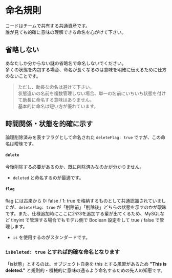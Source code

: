 # 命名規則

コードはチームで共有する共通資産です。  
誰が見ても的確に意味の理解できる命名を心がけて下さい。

## 省略しない

あなたしか分からない謎の省略名で命名しないでください。  
多くの状態を内包する場合、命名が長くなるのは意味を明確に伝えるために仕方のないことです。

> ただし、助長な命名は避けて下さい。  
> 状態違いの名前を複数管理しない場合、単一の名前にいちいち状態を付けて助長に命名する意味はありません。  
> 基本的に命名は短い方が優れています。

## 時間関係・状態を的確に示す

論理削除済みを表すフラグとして命名された ```deleteFlag: true``` ですが、この命名は曖昧です。

#### ```delete```

今後削除する必要があるのか、既に削除済みなのかが分かりません。

- ```deleted``` と命名するのが最適です。

#### ```flag```

flag には古来から 0: false / 1: true を格納するものとして共通認識されていましたが、```deleteFlag: true``` が「削除前」「削除後」どちらの状態を示すのかが曖昧です。また、仕様追加時にここに2や3を追加する輩が出てくるため、MySQLなど tinyint で管理する場合でもモデル側で Boolean 設定をして true / false で管理します。

- ```is``` を使用するのがスタンダードです。

### ```isDeleted: true``` とすれば的確な命名となります

「is状態」とするのは、オブジェクト自身を this とする風習があるため **"This is deleted."** と規則的・機械的に意味の通るよう命名するための先人の知恵です。
